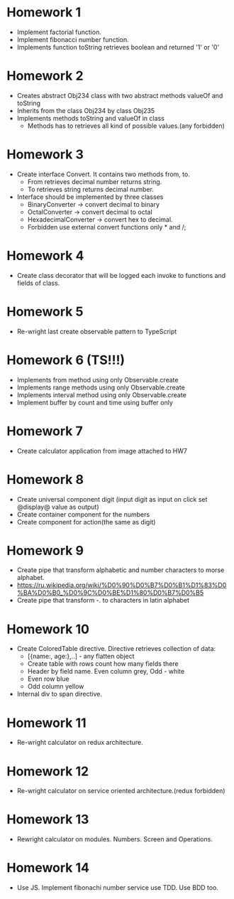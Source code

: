 # Homework 1
- Implement factorial function.
- Implement fibonacci number function.
- Implements function toString retrieves boolean and returned '1' or '0'

# Homework 2
- Creates abstract Obj234 class with two abstract methods valueOf and toString
- Inherits from the class Obj234 by class Obj235
- Implements methods toString and valueOf in class
    - Methods has to retrieves all kind of possible values.(any forbidden)

# Homework 3
- Create interface Convert. It contains two methods from, to.
    - From retrieves decimal number returns string.
    - To retrieves string returns decimal number.
- Interface should be implemented by three classes
    - BinaryConverter -> convert decimal to binary
    - OctalConverter -> convert decimal to octal
    - HexadecimalConverter -> convert hex to decimal.
    - Forbidden use external convert functions only * and /;
# Homework 4
- Create class decorator that will be logged each invoke to functions and fields of class.

# Homework 5
- Re-wright last create observable pattern to TypeScript 

# Homework 6 (TS!!!)
- Implements from method using only Observable.create
- Implements range methods using only Observable.create
- Implements interval method using only Observable.create
- Implement buffer by count and time using buffer only

# Homework 7
- Create calculator application from image attached to HW7

# Homework 8
- Create universal component digit (input digit as input on click set @display@ value as output)
- Create container component for the numbers
- Create component for action(the same as digit)

# Homework 9
- Create pipe that transform alphabetic and number characters to morse alphabet.
- https://ru.wikipedia.org/wiki/%D0%90%D0%B7%D0%B1%D1%83%D0%BA%D0%B0_%D0%9C%D0%BE%D1%80%D0%B7%D0%B5
- Create pipe that transform -. to characters in latin alphabet

# Homework 10
- Create ColoredTable directive. Directive retrieves collection of data:
    - [{name:, age:},..] - any flatten object
    - Create table with rows count how many fields there
    - Header by field name. Even column grey, Odd - white
    - Even row blue
    - Odd column yellow
- Internal div to span directive.

# Homework 11
- Re-wright calculator on redux architecture.

# Homework 12
- Re-wright calculator on service oriented architecture.(redux forbidden)

# Homework 13
- Rewright calculator on modules. Numbers. Screen and Operations.

# Homework 14
- Use JS. Implement fibonachi number service use TDD. Use BDD too.